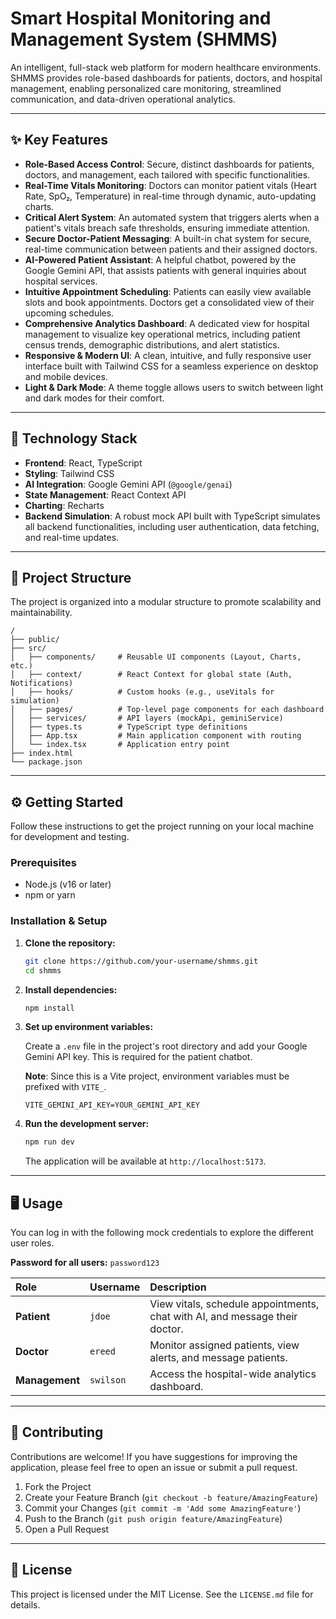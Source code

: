 # Smart Hospital Monitoring and Management System (SHMMS)

An intelligent, full-stack web platform for modern healthcare environments. SHMMS provides role-based dashboards for patients, doctors, and hospital management, enabling personalized care monitoring, streamlined communication, and data-driven operational analytics.

-----

## ✨ Key Features

  - **Role-Based Access Control**: Secure, distinct dashboards for patients, doctors, and management, each tailored with specific functionalities.
  - **Real-Time Vitals Monitoring**: Doctors can monitor patient vitals (Heart Rate, SpO₂, Temperature) in real-time through dynamic, auto-updating charts.
  - **Critical Alert System**: An automated system that triggers alerts when a patient's vitals breach safe thresholds, ensuring immediate attention.
  - **Secure Doctor-Patient Messaging**: A built-in chat system for secure, real-time communication between patients and their assigned doctors.
  - **AI-Powered Patient Assistant**: A helpful chatbot, powered by the Google Gemini API, that assists patients with general inquiries about hospital services.
  - **Intuitive Appointment Scheduling**: Patients can easily view available slots and book appointments. Doctors get a consolidated view of their upcoming schedules.
  - **Comprehensive Analytics Dashboard**: A dedicated view for hospital management to visualize key operational metrics, including patient census trends, demographic distributions, and alert statistics.
  - **Responsive & Modern UI**: A clean, intuitive, and fully responsive user interface built with Tailwind CSS for a seamless experience on desktop and mobile devices.
  - **Light & Dark Mode**: A theme toggle allows users to switch between light and dark modes for their comfort.

-----

## 🚀 Technology Stack

  - **Frontend**: React, TypeScript
  - **Styling**: Tailwind CSS
  - **AI Integration**: Google Gemini API (`@google/genai`)
  - **State Management**: React Context API
  - **Charting**: Recharts
  - **Backend Simulation**: A robust mock API built with TypeScript simulates all backend functionalities, including user authentication, data fetching, and real-time updates.

-----

## 📂 Project Structure

The project is organized into a modular structure to promote scalability and maintainability.

```
/
├── public/
├── src/
│   ├── components/     # Reusable UI components (Layout, Charts, etc.)
│   ├── context/        # React Context for global state (Auth, Notifications)
│   ├── hooks/          # Custom hooks (e.g., useVitals for simulation)
│   ├── pages/          # Top-level page components for each dashboard
│   ├── services/       # API layers (mockApi, geminiService)
│   ├── types.ts        # TypeScript type definitions
│   ├── App.tsx         # Main application component with routing
│   └── index.tsx       # Application entry point
├── index.html
└── package.json
```

-----

## ⚙️ Getting Started

Follow these instructions to get the project running on your local machine for development and testing.

### Prerequisites

  - Node.js (v16 or later)
  - npm or yarn

### Installation & Setup

1.  **Clone the repository:**

    ```bash
    git clone https://github.com/your-username/shmms.git
    cd shmms
    ```

2.  **Install dependencies:**

    ```bash
    npm install
    ```

3.  **Set up environment variables:**

    Create a `.env` file in the project's root directory and add your Google Gemini API key. This is required for the patient chatbot.

    **Note**: Since this is a Vite project, environment variables must be prefixed with `VITE_`.

    ```
    VITE_GEMINI_API_KEY=YOUR_GEMINI_API_KEY
    ```

4.  **Run the development server:**

    ```bash
    npm run dev
    ```

    The application will be available at `http://localhost:5173`.

-----

## 🖥️ Usage

You can log in with the following mock credentials to explore the different user roles.

**Password for all users:** `password123`

| Role        | Username  | Description                                                                 |
| :---------- | :-------- | :-------------------------------------------------------------------------- |
| **Patient** | `jdoe`    | View vitals, schedule appointments, chat with AI, and message their doctor. |
| **Doctor** | `ereed`   | Monitor assigned patients, view alerts, and message patients.               |
| **Management**| `swilson` | Access the hospital-wide analytics dashboard.                               |

-----

## 🤝 Contributing

Contributions are welcome\! If you have suggestions for improving the application, please feel free to open an issue or submit a pull request.

1.  Fork the Project
2.  Create your Feature Branch (`git checkout -b feature/AmazingFeature`)
3.  Commit your Changes (`git commit -m 'Add some AmazingFeature'`)
4.  Push to the Branch (`git push origin feature/AmazingFeature`)
5.  Open a Pull Request

-----

## 📄 License

This project is licensed under the MIT License. See the `LICENSE.md` file for details.